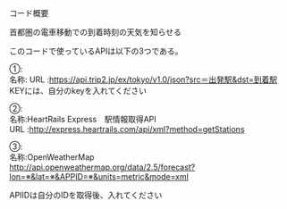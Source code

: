
コード概要  

首都圏の電車移動での到着時刻の天気を知らせる

このコードで使っているAPIは以下の3つである。  

①:  
名称:
URL :https://api.trip2.jp/ex/tokyo/v1.0/json?src＝出発駅&dst=到着駅
KEYには、自分のkeyを入れてください

②:  
名称:HeartRails Express　駅情報取得API  
URL :http://express.heartrails.com/api/xml?method=getStations  


③:  
名称:OpenWeatherMap    
http://api.openweathermap.org/data/2.5/forecast?lon=※&lat=※&APPID=※&units=metric&mode=xml

APIIDは自分のIDを取得後、入れてください
